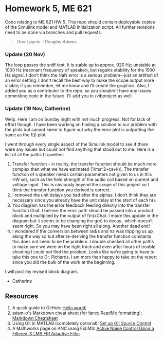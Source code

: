 # Homework 5, ME 621
Code relating to ME 621 HW 5. This repo should contain deployable copies of the Simulink model and MATLAB initialization script. All further revisions need to be done via branches and pull requests.

> Don't panic. *-Douglas Adams*

### Update (20 Nov)
The loop passes the sniff test. It is stable up to approx. 920 Hz; unstable at 1000 Hz (resonant frequency of speaker), but regains stability for the 1500 Hz signal. I don't think the NaN error is a serious problem--just an artifact of an error setting. I don't recall the best way to make the scope output more visible; if you remember, let me know and I'll create the graphics. Also, I added you as a contributor to the repo, so you shouldn't have any issues committing code in the future. I'll add you to /vibproject as well.

### Update (19 Nov, Catherine)
Welp. Here I am on Sunday night with not much progress. Not for lack of effort though. I have been working on finding a solution to our problem with the plots but cannot seem to figure out why the error plot is outputting the same as the f(t) plot.

I went through every single aspect of the Simulink model to see if there were any issues but could not find anything that stood out to me. Here is a list of all the paths I travelled:
1.	Transfer function – in reality, the transfer function should be much more complex than what we have estimated (1/ms^2+cs+k)). The transfer function of a speaker needs certain parameters not given to us in this HW set, such as the field strength of the audio coil based on current and voltage input. This is obviously beyond the scope of this project so I think the transfer function you derived is correct.
2.	I removed the unit delays you had after the alphas. I don’t think they are necessary since you already have the unit delay at the start of each h().
3.	You diagram has the error feedback feeding directly into the transfer function Chat. I believe the error path should be passed into a product block and multiplied by the output of f(n)xChat. I made this update in the diagram but it seems to be changing the g(n) to decay…which doesn’t seem right. So you may have been right all along. Another dead end!
4.	I wondered if the conversion between rad/s and hz was tripping us up along the way so but after re-deriving the transfer function constants this does not seem to be the problem.
I double checked all other paths to make sure we were on the right track and even after hours of trouble shooting I could not find the problem. Looks like we’re going to have to take this one to Dr. Richards. I am more than happy to take on the report since you did the bulk of the work at the beginning.

I will post my revised block diagram.

- Catherine


## Resources
1. A quick guide to GitHub: [Hello world!](https://guides.github.com/activities/hello-world/)
2. adam-p's Markdown cheat sheet (for fancy ReadMe formatting): [Markdown Cheatsheet](https://github.com/adam-p/markdown-here/wiki/Markdown-Cheatsheet)
3. Using Git in MATLAB (completely optional): [Set up Git Source Control](https://www.mathworks.com/help/matlab/matlab_prog/set-up-git-source-control.html?requestedDomain=www.mathworks.com)
4. A Mathworks page on ANC using FxLMS: [Active Noise Control Using a Filtered-X LMS FIR Adaptive Filter](https://www.mathworks.com/help/audio/examples/active-noise-control-using-a-filtered-x-lms-fir-adaptive-filter.html#responsive_offcanvas)
